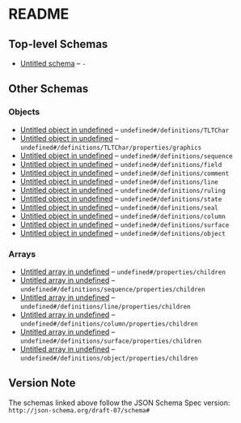 # README

## Top-level Schemas

-   [Untitled schema](./jtfschema.md) – `-`

## Other Schemas

### Objects

-   [Untitled object in undefined](./jtfschema-definitions-tltchar.md "Transliteration character") – `undefined#/definitions/TLTChar`
-   [Untitled object in undefined](./jtfschema-definitions-tltchar-properties-graphics.md) – `undefined#/definitions/TLTChar/properties/graphics`
-   [Untitled object in undefined](./jtfschema-definitions-sequence.md "Sequence of transliteration characters") – `undefined#/definitions/sequence`
-   [Untitled object in undefined](./jtfschema-definitions-field.md "Inline field") – `undefined#/definitions/field`
-   [Untitled object in undefined](./jtfschema-definitions-comment.md "Commentary") – `undefined#/definitions/comment`
-   [Untitled object in undefined](./jtfschema-definitions-line.md "Line") – `undefined#/definitions/line`
-   [Untitled object in undefined](./jtfschema-definitions-ruling.md "Ruling") – `undefined#/definitions/ruling`
-   [Untitled object in undefined](./jtfschema-definitions-state.md "State") – `undefined#/definitions/state`
-   [Untitled object in undefined](./jtfschema-definitions-seal.md "Seal") – `undefined#/definitions/seal`
-   [Untitled object in undefined](./jtfschema-definitions-column.md "Column") – `undefined#/definitions/column`
-   [Untitled object in undefined](./jtfschema-definitions-surface.md "Surface") – `undefined#/definitions/surface`
-   [Untitled object in undefined](./jtfschema-definitions-object.md "Object") – `undefined#/definitions/object`

### Arrays

-   [Untitled array in undefined](./jtfschema-properties-children.md) – `undefined#/properties/children`
-   [Untitled array in undefined](./jtfschema-definitions-sequence-properties-children.md) – `undefined#/definitions/sequence/properties/children`
-   [Untitled array in undefined](./jtfschema-definitions-line-properties-children.md) – `undefined#/definitions/line/properties/children`
-   [Untitled array in undefined](./jtfschema-definitions-column-properties-children.md) – `undefined#/definitions/column/properties/children`
-   [Untitled array in undefined](./jtfschema-definitions-surface-properties-children.md) – `undefined#/definitions/surface/properties/children`
-   [Untitled array in undefined](./jtfschema-definitions-object-properties-children.md) – `undefined#/definitions/object/properties/children`

## Version Note

The schemas linked above follow the JSON Schema Spec version: `http://json-schema.org/draft-07/schema#`
